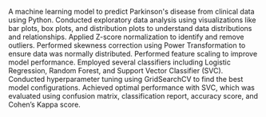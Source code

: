 A machine learning model to predict Parkinson's disease from clinical data using Python. 
Conducted exploratory data analysis using visualizations like bar plots, box plots, and distribution plots to understand data distributions and relationships. 
Applied Z-score normalization to identify and remove outliers. 
Performed skewness correction using Power Transformation to ensure data was normally distributed. 
Performed feature scaling to improve model performance. 
Employed several classifiers including Logistic Regression, Random Forest, and Support Vector Classifier (SVC). 
Conducted hyperparameter tuning using GridSearchCV to find the best model configurations. 
Achieved optimal performance with SVC, which was evaluated using confusion matrix, classification report, accuracy score, and Cohen’s Kappa score. 
